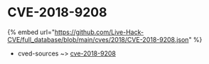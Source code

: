 # CVE-2018-9208
{% embed url="https://github.com/Live-Hack-CVE/full_database/blob/main/cves/2018/CVE-2018-9208.json" %}

* cved-sources ~> [cve-2018-9208](https://www.alice-snow.ru/2018/database/cve-2018-9208/cve-2018-9208-cved-sources)